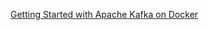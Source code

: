 [Getting Started with Apache Kafka on Docker](https://medium.com/@amberkakkar01/getting-started-with-apache-kafka-on-docker-a-step-by-step-guide-48e71e241cf2)

